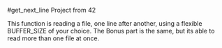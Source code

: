 #get_next_line
Project from 42

This function is reading a file, one line after another, using a flexible BUFFER_SIZE of your choice.
The Bonus part is the same, but its able to read more than one file at once.
